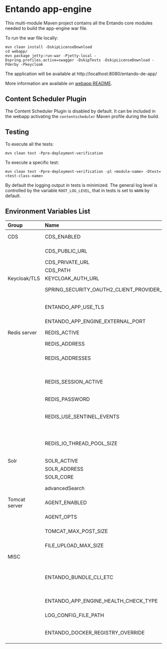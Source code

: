 # Entando app-engine

This multi-module Maven project contains all the Entando core modules needed to build the app-engine war file.

To run the war file locally:

```
mvn clean install -DskipLicenseDownload
cd webapp/
mvn package jetty:run-war -Pjetty-local -Dspring.profiles.active=swagger -DskipTests -DskipLicenseDownload -Pderby -Pkeycloak
```

The application will be available at http://localhost:8080/entando-de-app/

More information are available on [webapp README](webapp/README.md).

## Content Scheduler Plugin

The Content Scheduler Plugin is disabled by default. It can be included in the webapp activating the `contentscheduler` Maven profile during the build.

## Testing

To execute all the tests:

```
mvn clean test -Ppre-deployment-verification
```

To execute a specific test:

```
mvn clean test -Ppre-deployment-verification -pl <module-name> -Dtest=<test-class-name>
```

By default the logging output in tests is minimized.
The general log level is controlled by the variable `ROOT_LOG_LEVEL`, that in tests is set to `WARN` by default.

## Environment Variables List
| Group | Name | Value [default] | Description |
| :-- | :-- | :-- | :---------------- |
|CDS  | CDS_ENABLED | true, [false] | Enable Content Delivery Server |
|| CDS_PUBLIC_URL |	http://YOUR-APP-NAME-cds.YOUR-HOST-NAME/YOUR-TENANT-ID	| | 
||	CDS_PRIVATE_URL | http://YOUR-TENANT-ID-cds-service:8080 | |	
||	CDS_PATH |	/api/v1	||	
| Keycloak/TLS | KEYCLOAK_AUTH_URL | https://YOUR-HOST-NAME/auth|
||	SPRING_SECURITY_OAUTH2_CLIENT_PROVIDER_OIDC_ISSUER_URI| https://YOUR-HOST-NAME/auth/realms/entando ||
|| 	ENTANDO_APP_USE_TLS	| | protocol for the redirect to keycloak login |
||	ENTANDO_APP_ENGINE_EXTERNAL_PORT | | to force the port to use |			
|Redis server | REDIS_ACTIVE | true, [false] | to activate Redis cache management |
||	REDIS_ADDRESS |URL|	Redis host address||
|| REDIS_ADDRESSES | | for HA, insert the comma separated list of nodes |
|| REDIS_SESSION_ACTIVE	| true, false |	enable storing of HTTP sessions in the Redis cluster, REDIS_ACTIVE has to be "true" too.
|| REDIS_PASSWORD  |  |  | 	
|| REDIS_USE_SENTINEL_EVENTS | [true], false | when Redis is active and Redis addresses is set, use Sentinel Monitoring
|| REDIS_IO_THREAD_POOL_SIZE | Integer, [8]	| to mitigate errors caused by missing front-end cache refresh		
|Solr | SOLR_ACTIVE	| true, false | to activate Solr search
|| SOLR_ADDRESS	|[http://localhost:8983/solr] | Solr host address
|| SOLR_CORE | string, [entando] | name of collection  
|| advancedSearch | true, false | To add the Solr config page to the CMS menu
| Tomcat server | AGENT_ENABLED | true, [false] | if true, adds the agent options to tomcat 
|| AGENT_OPTS | javaagent:~/YOUR-JARFILE.jar, [empty] | the jar file with the agent options to use 
|| TOMCAT_MAX_POST_SIZE | Enter a value in bytes, [209,715,200 bytes] | to configure connector maxPostSize | 
|| FILE_UPLOAD_MAX_SIZE | Enter a value in bytes, [52,428,800 bytes] | to configure the application upload limit		
| MISC  |  |  | |			
|| ENTANDO_BUNDLE_CLI_ETC | ${ENTANDO_BUNDLE_CLI_ETC}/hub/credentials | Credentials/parameters saved within JSON files under this path for ent bundle add hub command			
|| ENTANDO_APP_ENGINE_HEALTH_CHECK_TYPE | db.migration.strategy | [auto], skip, disabled, generate_sql | Liquibase strategy 			
|| LOG_CONFIG_FILE_PATH | | to use the logback composable feature | 			
|| ENTANDO_DOCKER_REGISTRY_OVERRIDE |  | for v1 bundles, to propagate to CM for plugins | 
